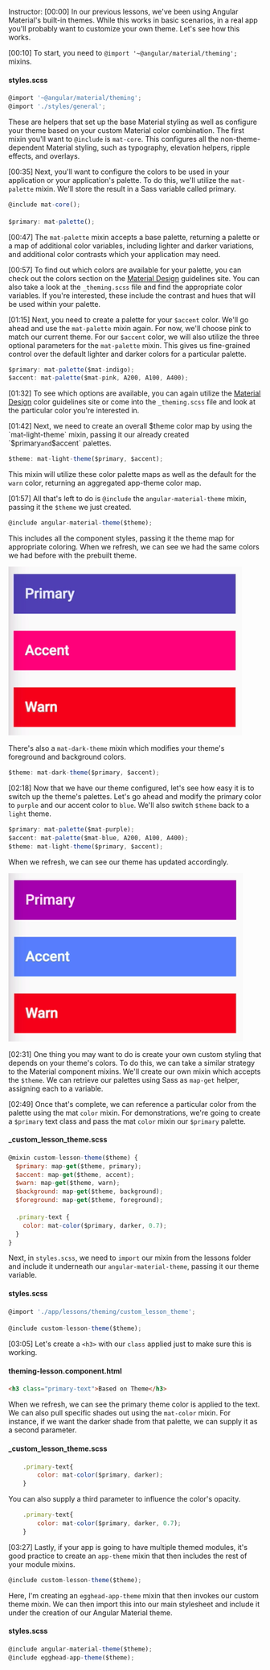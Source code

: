 Instructor: [00:00] In our previous lessons, we've been using Angular Material's built-in themes. While this works in basic scenarios, in a real app you'll probably want to customize your own theme. Let's see how this works.

[00:10] To start, you need to `@import '~@angular/material/theming';` mixins. 

#### styles.scss
```javascript
@import '~@angular/material/theming';
@import './styles/general';
```

These are helpers that set up the base Material styling as well as configure your theme based on your custom Material color combination. The first mixin you'll want to `@include` is `mat-core`. This configures all the non-theme-dependent Material styling, such as typography, elevation helpers, ripple effects, and overlays.

[00:35] Next, you'll want to configure the colors to be used in your application or your application's palette. To do this, we'll utilize the `mat-palette` mixin. We'll store the result in a Sass variable called primary.

```javascript
@include mat-core();

$primary: mat-palette();
```

[00:47] The `mat-palette` mixin accepts a base palette, returning a palette or a map of additional color variables, including lighter and darker variations, and additional color contrasts which your application may need.

[00:57] To find out which colors are available for your palette, you can check out the colors section on the [Material Design](https://material.io/guidelines/style/color.html#color-color-palette) guidelines site. You can also take a look at the `_theming.scss` file and find the appropriate color variables. If you're interested, these include the contrast and hues that will be used within your palette.

[01:15] Next, you need to create a palette for your `$accent` color. We'll go ahead and use the `mat-palette` mixin again. For now, we'll choose pink to match our current theme. For our `$accent` color, we will also utilize the three optional parameters for the `mat-palette` mixin. This gives us fine-grained control over the default lighter and darker colors for a particular palette.

```javascript
$primary: mat-palette($mat-indigo);
$accent: mat-palette($mat-pink, A200, A100, A400);
```

[01:32] To see which options are available, you can again utilize the [Material Design](https://material.io/guidelines/style/color.html#color-color-palette) color guidelines site or come into the `_theming.scss` file and look at the particular color you're interested in.

[01:42] Next, we need to create an overall $theme color map by using the `mat-light-theme` mixin, passing it our already created `$primary` and `$accent` palettes. 

```javascript
$theme: mat-light-theme($primary, $accent);
```

This mixin will utilize these color palette maps as well as the default for the `warn` color, returning an aggregated app-theme color map.

[01:57] All that's left to do is `@include` the `angular-material-theme` mixin, passing it the `$theme` we just created. 

```javascript
@include angular-material-theme($theme);
```

This includes all the component styles, passing it the theme map for appropriate coloring. When we refresh, we can see we had the same colors we had before with the prebuilt theme. 

![prebuilt theme](../images/angular-create-and-manage-themes-with-angular-material-theming-prebuilt-theme.png)

There's also a `mat-dark-theme` mixin which modifies your theme's foreground and background colors.

```javascript
$theme: mat-dark-theme($primary, $accent);
```

[02:18] Now that we have our theme configured, let's see how easy it is to switch up the theme's palettes. Let's go ahead and modify the primary color to `purple` and our accent color to `blue`. We'll also switch `$theme` back to a `light` theme. 

```javascript
$primary: mat-palette($mat-purple);
$accent: mat-palette($mat-blue, A200, A100, A400);
$theme: mat-light-theme($primary, $accent);
```

When we refresh, we can see our theme has updated accordingly.

![updated theme](../images/angular-create-and-manage-themes-with-angular-material-theming-updated-theme.png)

[02:31] One thing you may want to do is create your own custom styling that depends on your theme's colors. To do this, we can take a similar strategy to the Material component mixins. We'll create our own mixin which accepts the `$theme`. We can retrieve our palettes using Sass as `map-get` helper, assigning each to a variable.

[02:49] Once that's complete, we can reference a particular color from the palette using the mat `color` mixin. For demonstrations, we're going to create a `$primary` text class and pass the mat `color` mixin our `$primary` palette. 

#### _custom_lesson_theme.scss
```javascript
@mixin custom-lesson-theme($theme) {
  $primary: map-get($theme, primary);
  $accent: map-get($theme, accent);
  $warn: map-get($theme, warn);
  $background: map-get($theme, background);
  $foreground: map-get($theme, foreground);

  .primary-text {
    color: mat-color($primary, darker, 0.7);
  }
}
```

Next, in `styles.scss`, we need to `import` our mixin from the lessons folder and include it underneath our `angular-material-theme`, passing it our theme variable.

#### styles.scss
```javascript
@import './app/lessons/theming/custom_lesson_theme';

@include custom-lesson-theme($theme);
```

[03:05] Let's create a `<h3>` with our `class` applied just to make sure this is working. 

#### theming-lesson.component.html
```html
<h3 class="primary-text">Based on Theme</h3>
```

When we refresh, we can see the primary theme color is applied to the text. We can also pull specific shades out using the `mat-color` mixin. For instance, if we want the darker shade from that palette, we can supply it as a second parameter. 

#### _custom_lesson_theme.scss
```javascript
    .primary-text{
        color: mat-color($primary, darker);
    }
```

You can also supply a third parameter to influence the color's opacity.

```javascript
    .primary-text{
        color: mat-color($primary, darker, 0.7);
    }
```

[03:27] Lastly, if your app is going to have multiple themed modules, it's good practice to create an `app-theme` mixin that then includes the rest of your module mixins. 

```javascript
@include custom-lesson-theme($theme);
```

Here, I'm creating an `egghead-app-theme` mixin that then invokes our custom theme mixin. We can then import this into our main stylesheet and include it under the creation of our Angular Material theme.

#### styles.scss
```javascript
@include angular-material-theme($theme);
@include egghead-app-theme($theme);
```